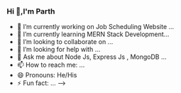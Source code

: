 ### Hi 👋,I'm Parth



- 🔭 I’m currently working on Job Scheduling Website ...
- 🌱 I’m currently learning MERN Stack Development...
- 👯 I’m looking to collaborate on ...
- 🤔 I’m looking for help with ...
- 💬 Ask me about Node Js, Express Js , MongoDB ...
- 📫 How to reach me: ...
- 😄 Pronouns: He/His
- ⚡ Fun fact: ...
-->

